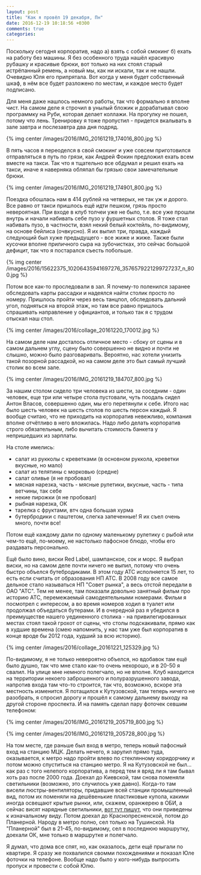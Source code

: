 ```yaml
---
layout: post
title: "Как я провёл 19 декабря, Пн"
date: 2016-12-19 10:18:56 +0300
comments: true
categories: 
---
```

Поскольку сегодня корпоратив, надо а) взять с собой смокинг б) ехать на работу без машины. Я без особенного труда нашёл красивую рубашку и красивые брюки, вот только на них стоял старый истрёпанный ремень, а новый мы, как ни искали, так и не нашли. Очевидно Юля его припрятала. Вот когда у меня будет собственный шкаф, в нём все будет разложено по местам, и каждое место будет подписано.

Для меня даже нашлось немного работы, так что формально я вполне чист. На самом деле я строчил в унылый бложик и дорабатывал свою программку на Руби, которая делает коллажи. На прогулку не пошел, потому что лень. Тренировку я тоже пропустил - придется вкалывать в зале завтра и послезавтра два дня подряд.

{% img center /images/2016/IMG_20161219_174016_800.jpg %}

В пять часов я переоделся в свой смокинг и уже совсем приготовился отправляться в путь по грязи, как Андрей Фокин предложил ехать всем вместе на такси. Так что я тщательно все обдумал и решил ехать на такси, иначе я наверняка обляпал бы грязью свои замечательные брюки. 

{% img center /images/2016/IMG_20161219_174901_800.jpg %}

Поездка обошлась нам в 414 рублей на четверых, не так уж и дорого. Все равно от такси пришлось ещё идти пешком, грязь просто невероятная. При входе в клуб толчеи уже не было, т.е. все уже прошли внутрь и начали набивать себе пузо у фуршетных столов. Я тоже стал набивать пузо, в частности, взял некий белый коктейль, по-видимому, на основе бейлиса (очвкусно). Я их выпил три, правда, каждый следующий был хуже предыдущего - все жиже и жиже. Также были кусочки вполне приличного сыра на зубочистках, это сейчас большой дефицит, так что я постарался съесть побольше.

{% img center /images/2016/15622375_10206435941697276_3576579221299727237_n_800.jpg %}

Потом все как-то проследовали в зал. Я почему-то поленился заранее обследовать карты рассадки и надеялся найти столик просто по номеру. Пришлось пройти через весь танцпол, обследовать дальний угол, подняться на второй этаж, но там все равно пришлось спрашивать направление у официантов, и только так я с трудом отыскал наш стол. 

{% img center /images/2016/collage_20161220_170012.jpg %} 

На самом деле нам досталось отличное место - сбоку от сцены и в самом дальнем углу, сцену было совершенно не видно и почти не слышно, можно было разговаривать. Вероятно, нас хотели унизить такой позорной рассадкой, но на самом деле это был самый лучший столик во всем зале.

{% img center /images/2016/IMG_20161219_184707_800.jpg %}

За нашим столом сидело три человека из шести, за соседним - один человек, еще три или четыре стола пустовали, чуть поодаль сидел Антон Власов, совершенно один, мы его перетянули к себе. Итого нас было шесть человек на шесть столов по шесть персон каждый. Я вообще считаю, что не приходить на корпоратив невежливо, компания вполне отчётливо в него вложилась. Надо либо делать корпоратив строго обязательным, либо вычитать стоимость банкета у непришедших из зарплаты.

На столе имелись: 

- салат из рукколы с креветками (в основном руккола, креветки вкусные, но мало)
- салат из телятины с морковью (средне)
- салат оливье (я не пробовал)
- мясная нарезка, часть - мясные рулетики, вкусные, часть - типа ветчины, так себе
- некие пирожки (я не пробовал)
- рыбная нарезка, ОК
- тарелка с фруктами, втч одна большая хурма 
- бутербродики с паштетом, слегка запеченные! Я их съел очень много, почти все!

Потом ещё каждому дали по одному маленькому рулетику с рыбой или чем-то ещё, по-моему, не настолько пафосное блюдо, чтобы его раздавать персонально.

Ещё было вино, виски Red Label, шампанское, сок и морс. Я выбрал виски, но на самом деле почти ничего не выпил, потому что очень быстро объелся бутебродиками. В этом году АТС исполняется 15 лет, то есть если считать от образования НП АТС. В 2008 году все самое дельное стало называться НП "Совет рынка", а весь отстой передали в ОАО "АТС". Тем не менее, там показали довольно занятный фильм про историю АТС, перемежаемый самодеятельными номерами. Фильм я посмотрел с интересом, а во время номеров ходил в туалет или продолжал объедаться бутерами. И в очередной раз я убедился в преимуществе нашего уединенного столика - на привилегированных местах стоял такой грохот от сцены, что столы подскакивали, прямо как в худшие времена (смею напомнить, у нас там уже был корпоратив в конце вроде бы 2012 года, худший за всю историю).

{% img center /images/2016/collage_20161221_125329.jpg %}

По-видимому, я не только невероятно объелся, но вдобавок там ещё было душно, так что мне стало как-то очень нехорошо, и в 20-50 я свалил. На улице мне немного полегчало, но не вполне. Клуб находится на территории некоего заброшенного и полуразрушенного завода, напротив входа там что-то строится, так что, возможно, вскоре эта местность изменится. Я потащился к Кутузовской, там теперь ничего не разобрать, я спросил дорогу и прошёл к самому дальнему выходу на другой стороне проспекта. И на память сделал пару фоточек севшим телефоном:

{% img center /images/2016/IMG_20161219_205719_800.jpg %}

{% img center /images/2016/IMG_20161219_205728_800.jpg %}

На том месте, где раньше был вход в метро, теперь новый пафосный вход на станцию МЦК. Делать нечего, я зарулил прямо туда, оказывается, к метро надо пройти влево по стеклянному коридорчику и потом можно спуститься на станцию метро. Я на Кутузовской не был... как раз с того нелепого корпоратива, а перед тем я вряд ли я там бывал хоть раз после 2000 года. Доехал до Киевской, там снова поменяли светильники (возможно, это случилось уже давно). Когда-то там висели люстры-вентиляторы, придавшие всей станции промышленный вид, потом их поменяли на дешёвенькие пластиковые купола, какими иногда освещают крытые рынки, или, скажем, оранжерею в ОБИ, а сейчас висят нарядные светильники, [вот тут пишут](http://alexeygoncharov.livejournal.com/44735.html), что они приведены к изначальному виду. Потом доехал до Краснопресненской, потом до Планерной. Народу в метро полно, сел только на Тушинской. На "Планерной" был в 21-45, по-видимому, сел в последнюю маршрутку, доехали ОК, мне только в маршрутке и полегчало.

Я думал, что дома все спят, но, как оказалось, дети ещё прыгали по квартире. Я сразу же похвалился свомми похождениями и показал Юле фоточки на телефоне. Вообще надо было у кого-нибудь выпросить пропуск и провести с собой Юлю.